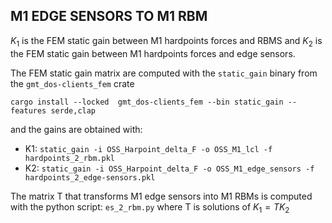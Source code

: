 ## M1 EDGE SENSORS TO M1 RBM

$K_1$ is the FEM static gain between M1 hardpoints forces and RBMS and
$K_2$ is the FEM static gain between M1 hardpoints forces and edge sensors.

The FEM static gain matrix are computed with the `static_gain` binary from
the `gmt_dos-clients_fem` crate
```shell
cargo install --locked  gmt_dos-clients_fem --bin static_gain --features serde,clap
```
and the gains are obtained with:

 * K1: `static_gain -i OSS_Harpoint_delta_F -o OSS_M1_lcl -f hardpoints_2_rbm.pkl`
 * K2: `static_gain -i OSS_Harpoint_delta_F -o OSS_M1_edge_sensors -f hardpoints_2_edge-sensors.pkl`

The matrix T that transforms M1 edge sensors into M1 RBMs is computed
with the python script: `es_2_rbm.py` where T is solutions of $K_1 = T K_2$
